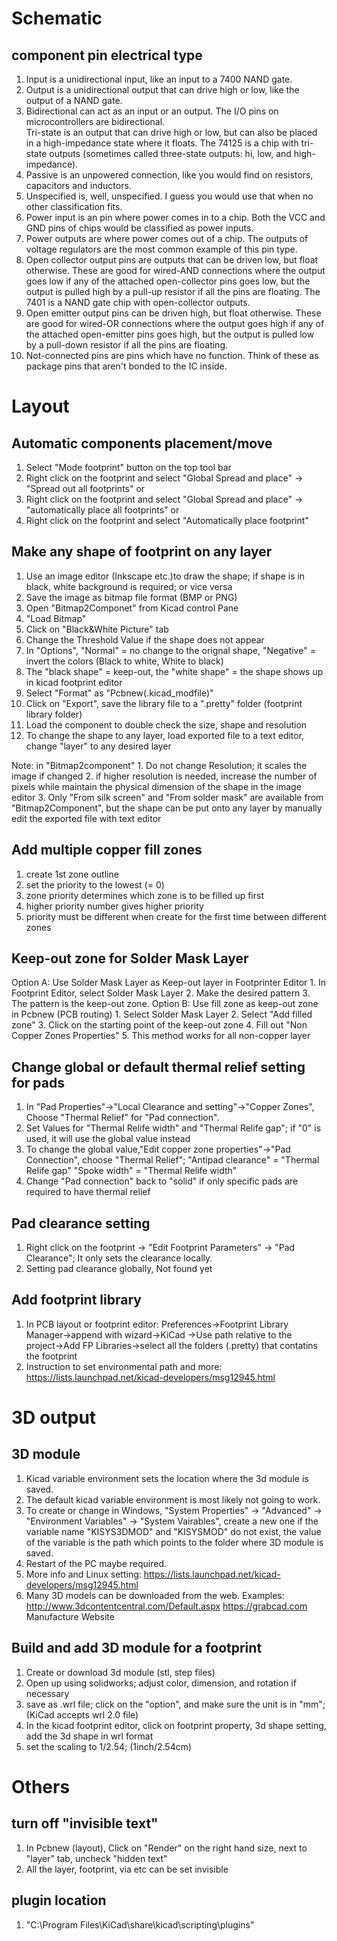 # Schematic
## component pin electrical type
1. Input is a unidirectional input, like an input to a 7400 NAND gate.  
2. Output is a unidirectional output that can drive high or low, like the output of a NAND gate.  
3. Bidirectional can act as an input or an output. The I/O pins on microcontrollers are bidirectional.  
Tri-state is an output that can drive high or low, but can also be placed in a high-impedance state where it floats. The 74125 is a chip with tri-state outputs (sometimes called three-state outputs: hi, low, and high-impedance).  
4. Passive is an unpowered connection, like you would find on resistors, capacitors and inductors.  
5. Unspecified is, well, unspecified. I guess you would use that when no other classification fits.  
6. Power input is an pin where power comes in to a chip. Both the VCC and GND pins of chips would be classified as power inputs.  
7. Power outputs are where power comes out of a chip. The outputs of voltage regulators are the most common example of this pin type.  
8. Open collector output pins are outputs that can be driven low, but float otherwise. These are good for wired-AND connections where the output goes low if any of the attached open-collector pins goes low, but the output is pulled high by a pull-up resistor if all the pins are floating. The 7401 is a NAND gate chip with open-collector outputs.  
9. Open emitter output pins can be driven high, but float otherwise. These are good for wired-OR connections where the output goes high if any of the attached open-emitter pins goes high, but the output is pulled low by a pull-down resistor if all the pins are floating.  
10. Not-connected pins are pins which have no function. Think of these as package pins that aren't bonded to the IC inside.  

# Layout
## Automatic components placement/move
  1. Select "Mode footprint" button on the top tool bar
  2. Right click on the footprint and select "Global Spread and place" -> "Spread out all footprints" or
  3. Right click on the footprint and select "Global Spread and place" -> "automatically place all footprints" or
  4. Right click on the footprint and select "Automatically place footprint"
  
## Make any shape of footprint on any layer
  1. Use an image editor (Inkscape etc.)to draw the shape; if shape is in black, white background is required; or vice versa
  2. Save the image as bitmap file format (BMP or PNG)
  3. Open "Bitmap2Componet" from Kicad control Pane
  4. "Load Bitmap"
  5. Click on "Black&White Picture" tab
  6. Change the Threshold Value if the shape does not appear
  7. In "Options", "Normal" = no change to the orignal shape, "Negative" = invert the colors (Black to white, White to black)
  8. The "black shape" = keep-out, the "white shape" = the shape shows up in kicad footprint editor
  9. Select "Format" as "Pcbnew(.kicad_modfile)"
  10. Click on "Export", save the library file to a ".pretty" folder (footprint library folder)
  11. Load the component to double check the size, shape and resolution
  12. To change the shape to any layer, load exported file to a text editor, change "layer" to any desired layer  
    
  Note: in "Bitmap2component"
    1. Do not change Resolution; it scales the image if changed
    2. if higher resolution is needed, increase the number of pixels while maintain the physical dimension of the shape in the image editor
    3. Only "From silk screen" and "From solder mask" are available from "Bitmap2Component", but the shape can be put onto any layer by manually edit the exported file with text editor
  
## Add multiple copper fill zones
  1. create 1st zone outline
  2. set the priority to the lowest (= 0)
  3. zone priority determines which zone is to be filled up first 
  4. higher priority number gives higher priority
  5. priority must be different when create for the first time between different zones
  
## Keep-out zone for Solder Mask Layer
  Option A: Use Solder Mask Layer as Keep-out layer in Footprinter Editor
    1. In Footprint Editor, select Solder Mask Layer
    2. Make the desired pattern
    3. The pattern is the keep-out zone.
  Option B: Use fill zone as keep-out zone in Pcbnew (PCB routing)
    1. Select Solder Mask Layer
    2. Select "Add filled zone"
    3. Click on the starting point of the keep-out zone
    4. Fill out "Non Copper Zones Properties"
    5. This method works for all non-copper layer

## Change global or default thermal relief setting for pads
  1. In "Pad Properties"->"Local Clearance and setting"->"Copper Zones", Choose "Thermal Relief" for "Pad connection".
  2. Set Values for "Thermal Relife width" and "Thermal Relife gap"; if "0" is used, it will use the global value instead
  3. To change the global value,"Edit copper zone properties"->"Pad Connection", choose "Thermal Relief"; 
     "Antipad clearance" = "Thermal Relife gap"
     "Spoke width" = "Thermal Relife width"
  4. Change "Pad connection" back to "solid" if only specific pads are required to have thermal relief

## Pad clearance setting
  1. Right click on the footprint -> "Edit Footprint Parameters" -> "Pad Clearance"; It only sets the clearance locally.
  2. Setting pad clearance globally, Not found yet
        
## Add footprint library 
  1. In PCB layout or footprint editor: Preferences->Footprint Library Manager->append with wizard->KiCad
    ->Use path relative to the project->Add FP Libraries->select all the folders (.pretty) that contatins the footprint
  2. Instruction to set environmental path and more: https://lists.launchpad.net/kicad-developers/msg12945.html

# 3D output
## 3D module
  1. Kicad variable environment sets the location where the 3d module is saved.
  2. The default kicad variable environment is most likely not going to work.
  3. To create or change in Windows, "System Properties" -> "Advanced" -> "Environment Variables" -> "System Vairables",
     create a new one if the variable name "KISYS3DMOD" and "KISYSMOD" do not exist, the value of the variable is the path
     which points to the folder where 3D module is saved.
  4. Restart of the PC maybe required.
  5. More info and Linux setting: https://lists.launchpad.net/kicad-developers/msg12945.html
  6. Many 3D models can be downloaded from the web.
      Examples: http://www.3dcontentcentral.com/Default.aspx
                https://grabcad.com
                Manufacture Website
  
## Build and add 3D module for a footprint
  1. Create or download 3d module (stl, step files)
  2. Open up using solidworks; adjust color, dimension, and rotation if necessary
  3. save as .wrl file; click on the "option", and make sure the unit is in "mm"; (KiCad accepts wrl 2.0 file)
  4. In the kicad footprint editor, click on footprint property, 3d shape setting, add the 3d shape in wrl format
  5. set the scaling to 1/2.54; (1inch/2.54cm)

# Others
## turn off "invisible text"
  1. In Pcbnew (layout), Click on "Render" on the right hand size, next to "layer" tab, uncheck "hidden text"
  2. All the layer, footprint, via etc can be set invisible
  
## plugin location
  1. "C:\Program Files\KiCad\share\kicad\scripting\plugins"
